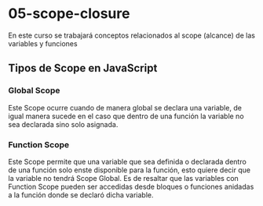 # 05-scope-closure
En este curso se trabajará conceptos relacionados al scope (alcance) de las variables y funciones

## Tipos de Scope en JavaScript

### Global Scope
Este Scope ocurre cuando de manera global se declara una variable, de igual manera sucede en el caso que dentro de una función la variable no sea declarada sino solo asignada.

### Function Scope
Este Scope permite que una variable que sea definida o declarada dentro de una función solo enste disponible para la función, esto quiere decir que la variable no tendrá Scope Global. Es de resaltar que las variables con Function Scope pueden ser accedidas desde bloques o funciones anidadas a la función donde se declaró dicha variable.